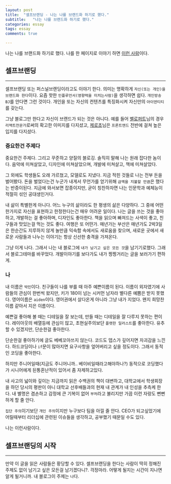 ```yaml
---
layout: post
title:  "셀프브랜딩 - 나는 나를 브랜드화 하기로 했다."
subtitle:   "나는 나를 브랜드화 하기로 했다."
categories: essay
tags: essay
comments: true

---
```


나는 나를 브랜드화 하기로 했다. 나를 한 페이지로 이야기 하면 [이런 사람](https://isme2n.github.io/about/)이다.

## 셀프브랜딩

---

셀프브랜딩 또는 퍼스널브랜딩이라고도 이야기 한다. 의미는 명확하게 `자신(또는 개인)을 브랜드화 한다`이다. 요즘 핫한 `인플루언서(영향력을 미치는사람)`을 생각하면 쉽다. `개인방송 BJ`를 안다면 그런 것이다. 개인을 또는 자신의 컨텐츠를 특징화시켜 자신만의 `아이덴티티`를 갖는다.

그냥 블로그만 한다고 자신이 브랜드가 되는 것은 아니다. 예를 들어 [벨로퍼트](https://velopert.com/)님의 경우 `리액트전문가`로써의 확고한 이미지를 다지셨고, [제로초](https://www.zerocho.com/)님은 `프론트엔드` 전반에 걸쳐 높은 입지를 다지셨다.

### 중요한건 주제다

중요한건 주제다. 그리고 꾸준하고 양질의 블로깅. 솔직히 말해 나는 원래 잡다한 놈이다. 음악에 미쳐살았고, 디자인에 미쳐살았으며, 개발에 미쳐살고, 책에 미쳐살았다.

그 외에도 학생들도 오래 가르쳤고, 모델로도 지냈다. 지금 적힌 것들로 나는 전부 돈을 벌어봤다. 돈을 벌었다는건 누군가 내게서 무언가를 얻기위해 `금액을 지불할 만큼`은 했다는 반증이된다. 지금에 와서보면 잡종이지만, 굳이 칭찬하자면 나는 인문학과 예체능이 적절히 섞인 공대생인거다.

내 삶이 특별한게 아니다. 어느 누구의 삶이라도 한 평생의 삶은 다양하다. 그 중에 어떤 한가지로 자신을 표현하고 한정한다는건 매우 어려운 일이다. 나는 글을 쓰는 것을 좋아하고, 개발하는 걸 좋아하며, 디자인도 좋아한다. 책을 읽으며 빠져드는 사색이 좋고, 친구들과 맛있는걸 먹는 것도 좋다. 여행은 또 어떤가. 매년가는 부산은 매년가도 2박3일은 한순간도 지루하지 않게 놀만큼 익숙함 속에서도 새로움을 찾으며, 새로운 곳에서 새로운 사람들과 나누는 이야기는 항상 신선한 충격을 가져온다.

그냥 이게 나다. 그래서 나는 내 블로그에 `내가 남기고 싶은 모든 것`을 남기기로했다. 그래서 블로그테마를 바꾸었다. 개발이야기를 보다가도 내가 찡찡거리는 글을 보러가기 편하게.

### 나

내 이름은 `박민`이다. 친구들이 나를 부를 때 아주 예쁜이름이 된다. 이름이 외자였기에 사람들의 관심이 한번씩 왔지만, 키가 180이 넘는 시커먼 남자라 별다른 예쁨은 받지 못했다. 영어이름은 `aiden`이다. 영어권에서 살다온게 아니라 그냥 내가 지었다. 왠지 희망찬 이름 같아서 지은 이름이다.

예쁜걸 좋아해 볼 때는 디테일을 잘 보는데, 만들 때는 디테일을 잘 다루지 못하는 편이다. 레이아웃의 배열등에 관심이 많고, 초현실주의보단 `플랫한 일러스트`를 좋아한다. 유추할 수 있겠지만, 단순한걸 좋아한다.

단순한걸 좋아하기에 글도 베베꼬아쓰지 않는다. 코드도 뎁스가 깊어지면 자괴감을 느낀다. 하드코딩이나 `if`문이 많아지면 요구사항을 엎어버리고 싶을 정도이다. 그래서 동적인 코딩을 좋아한다.

하지만 주니어일때(지금도 주니어니까.. 베이비일때라고해야하나?) 동적으로 코딩했다가 시니어에게 된통혼난적이 있어서 좀 자제하고있다.

내 사고의 넓이와 깊이는 지금까지 읽은 수백권의 책이 대변하고, 대학교에서 학생회장을 하던 당시의 평판이 아니 대학교 선후배들과의 현재 내 관계가 내 인성을 추측케 한다. 내 별명은 겸손하고 감정에 큰 기복이 없어 `부처`라고 불리지만 가끔 이런 자랑도 뻔뻔하게 할 줄 안다.

`집단 주의`이기보단 `개인 주의`이지만 누구보다 팀을 아낄 줄 안다. CEO가 되고싶었기에 어릴때부터 리더십에 관련된 이슈들을 생각하고, 공부했기 때문일 수도 있다.

나는 이런사람이다.

## 셀프브랜딩의 시작

---

만약 이 글을 읽은 사람들은 황당할 수 있다. 셀프브랜딩을 한다는 사람이 딱히 정해진 주제도 없이 남기고 싶은 모든걸 남기겠다니?. 걱정마라. 어떻게 될지는 시간이 지나면 알게 될거니까. 내 블로그이 주제는 `나`다.
